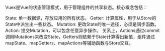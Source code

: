 Vuex是Vue的状态管理模式，用于管理组件的共享状态。核心概念包括：

State: 单一数据源，存放应用的所有状态。
Getter: 计算属性，用于从Store的State中派生出一些状态。
Mutation: 更改State的唯一途径，必须是同步函数。
Action: 提交Mutation，可以包含任意异步操作。 关系上，Actions通过commit调用Mutations来改变State，Getters则依赖于State计算得出新值，组件通过mapState、mapGetters、mapActions等辅助函数与Store交互。
